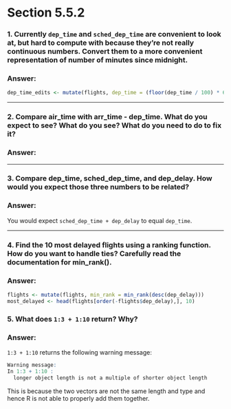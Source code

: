 # Section 5.5.2

### 1. Currently `dep_time` and `sched_dep_time` are convenient to look at, but hard to compute with because they’re not really continuous numbers. Convert them to a more convenient representation of number of minutes since midnight.

### Answer:
```r
dep_time_edits <- mutate(flights, dep_time = (floor(dep_time / 100) * 60) + (dep_time %% 100), sched_dep_time = (floor(sched_dep_time / 100) * 60) + (sched_dep_time %% 100))
```

-----------------------------------------------------------------------------------------------------

### 2. Compare air_time with arr_time - dep_time. What do you expect to see? What do you see? What do you need to do to fix it?

### Answer:
<!-- You would expect to see the two values perfectly match up, but they don't. Instead, the derived air_time is different than the air_time values given to us straight away.  -->

-----------------------------------------------------------------------------------------------------

### 3. Compare dep_time, sched_dep_time, and dep_delay. How would you expect those three numbers to be related?

### Answer:
You would expect `sched_dep_time + dep_delay` to equal `dep_time`.

-----------------------------------------------------------------------------------------------------

### 4. Find the 10 most delayed flights using a ranking function. How do you want to handle ties? Carefully read the documentation for min_rank().

### Answer:
```r
flights <- mutate(flights, min_rank = min_rank(desc(dep_delay)))
most_delayed <- head(flights[order(-flights$dep_delay),], 10)
```

### 5. What does `1:3 + 1:10` return? Why?

### Answer:
`1:3 + 1:10` returns the following warning message:
```r
Warning message:
In 1:3 + 1:10 :
  longer object length is not a multiple of shorter object length
```
This is because the two vectors are not the same length and type and hence R is not able to properly add them together.